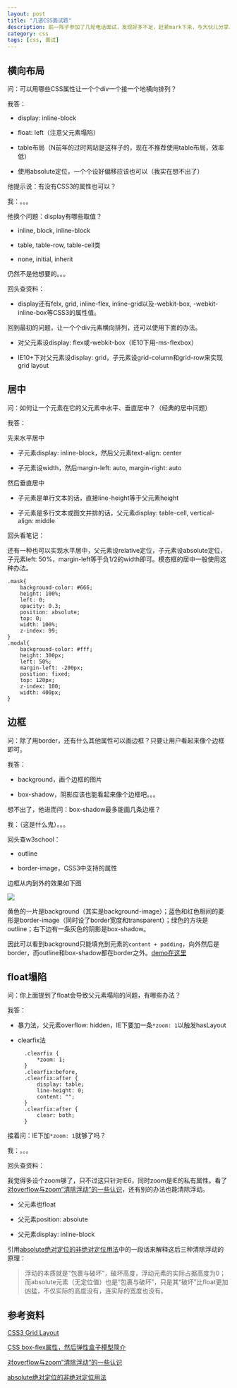 ```yaml
---
layout: post
title: "几道CSS面试题"
description: 前一阵子参加了几轮电话面试，发现好多不足，赶紧mark下来，与大伙儿分享。先整理下CSS方面的。
category: css
tags: [css, 面试]
---
```


横向布局
----------
问：可以用哪些CSS属性让一个个div一个接一个地横向排列？

我答：

- display: inline-block

- float: left（注意父元素塌陷）

- table布局（N前年的过时网站是这样子的，现在不推荐使用table布局，效率低）

- 使用absolute定位，一个个设好偏移应该也可以（我实在想不出了）

他提示说：有没有CSS3的属性也可以？

我：。。。

他换个问题：display有哪些取值？

- inline, block, inline-block

- table, table-row, table-cell类

- none, initial, inherit

仍然不是他想要的。。。


回头查资料：

- display还有felx, grid, inline-flex, inline-grid以及-webkit-box, -webkit-inline-box等CSS3的属性值。

回到最初的问题，让一个个div元素横向排列，还可以使用下面的办法。

- 对父元素设display: flex或-webkit-box（IE10下用-ms-flexbox）

- IE10+下对父元素设display: grid，子元素设grid-column和grid-row来实现grid layout



居中
------
问：如何让一个元素在它的父元素中水平、垂直居中？（经典的居中问题）

我答：

先来水平居中

- 子元素display: inline-block，然后父元素text-align: center

- 子元素设width，然后margin-left: auto, margin-right: auto

然后垂直居中

- 子元素是单行文本的话，直接line-height等于父元素height

- 子元素是多行文本或图文并排的话，父元素display: table-cell, vertical-align: middle


回头看笔记：

还有一种也可以实现水平居中，父元素设relative定位，子元素设absolute定位，子元素left: 50%，margin-left等于负1/2的width即可。模态框的居中一般使用这种办法。

    .mask{
        background-color: #666;
        height: 100%;
        left: 0;
        opacity: 0.3;
        position: absolute;
        top: 0;
        width: 100%;
        z-index: 99;
    }
    .modal{
        background-color: #fff;
        height: 300px;
        left: 50%;
        margin-left: -200px;
        position: fixed;
        top: 120px;
        z-index: 100;
        width: 400px;
    }



边框
------
问：除了用border，还有什么其他属性可以画边框？只要让用户看起来像个边框即可。

我答：

- background，画个边框的图片

- box-shadow，阴影应该也能看起来像个边框吧。。。

想不出了，他进而问：box-shadow最多能画几条边框？

我：（这是什么鬼）。。。


回头查w3school：

- outline

- border-image，CSS3中支持的属性

边框从内到外的效果如下图

<img src="/images/captures/20150402_01.jpg">

黄色的一片是background（其实是background-image）；蓝色和红色相间的菱形是border-image（同时设了border宽度和transparent）；绿色的方块是outline；右下边有一条灰色的阴影是box-shadow。

因此可以看到background只能填充到元素的`content + padding`，向外然后是border，而outline和box-shadow都在border之外。[demo在这里](/demo/css/border/demo.html)



float塌陷
-----------
问：你上面提到了float会导致父元素塌陷的问题，有哪些办法？

我答：

- 暴力法，父元素overflow: hidden，IE下要加一条`*zoom: 1`以触发hasLayout

- clearfix法

        .clearfix {
            *zoom: 1;
        }
        .clearfix:before,
        .clearfix:after {
            display: table;
            line-height: 0;
            content: "";
        }
        .clearfix:after {
            clear: both;
        }

接着问：IE下加`*zoom: 1`就够了吗？

我：。。。


回头查资料：

我觉得多设个zoom够了，只不过这只针对IE6，同时zoom是IE的私有属性。看了[对overflow与zoom”清除浮动”的一些认识](http://www.zhangxinxu.com/wordpress/2010/01/%E5%AF%B9overflow%E4%B8%8Ezoom%E6%B8%85%E9%99%A4%E6%B5%AE%E5%8A%A8%E7%9A%84%E4%B8%80%E4%BA%9B%E8%AE%A4%E8%AF%86/)，还有别的办法也能清除浮动。

- 父元素也float

- 父元素position: absolute

- 父元素display: inline-block

引用[absolute绝对定位的非绝对定位用法](http://www.zhangxinxu.com/wordpress/2010/01/absolute%E7%BB%9D%E5%AF%B9%E5%AE%9A%E4%BD%8D%E7%9A%84%E9%9D%9E%E7%BB%9D%E5%AF%B9%E5%AE%9A%E4%BD%8D%E7%94%A8%E6%B3%95/)中的一段话来解释这后三种清除浮动的原理：

> 浮动的本质就是“包裹与破坏”，破坏高度，浮动元素的实际占据高度为0；而absolute元素（无定位值）也是“包裹与破坏”，只是其“破坏”比float更加凶猛，不仅实际的高度没有，连实际的宽度也没有。



参考资料
---------
[CSS3 Grid Layout](http://www.w3cplus.com/css3/css3-grid-layout.html)

[CSS box-flex属性，然后弹性盒子模型简介](http://www.zhangxinxu.com/wordpress/2010/12/css-box-flex%E5%B1%9E%E6%80%A7%EF%BC%8C%E7%84%B6%E5%90%8E%E5%BC%B9%E6%80%A7%E7%9B%92%E5%AD%90%E6%A8%A1%E5%9E%8B%E7%AE%80%E4%BB%8B/)

[对overflow与zoom”清除浮动”的一些认识](http://www.zhangxinxu.com/wordpress/2010/01/%E5%AF%B9overflow%E4%B8%8Ezoom%E6%B8%85%E9%99%A4%E6%B5%AE%E5%8A%A8%E7%9A%84%E4%B8%80%E4%BA%9B%E8%AE%A4%E8%AF%86/)

[absolute绝对定位的非绝对定位用法](http://www.zhangxinxu.com/wordpress/2010/01/absolute%E7%BB%9D%E5%AF%B9%E5%AE%9A%E4%BD%8D%E7%9A%84%E9%9D%9E%E7%BB%9D%E5%AF%B9%E5%AE%9A%E4%BD%8D%E7%94%A8%E6%B3%95/)
